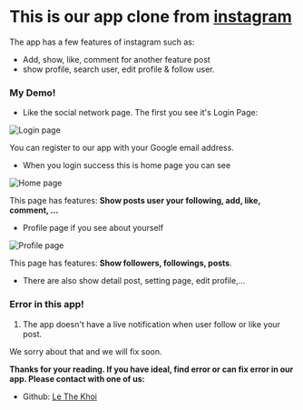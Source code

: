 # This is our app clone from [instagram](https://www.instagram.com/)

The app has a few features of instagram such as: 
  - Add, show, like, comment for another feature post
  - show profile, search user, edit profile & follow user.
  

### My Demo!
+ Like the social network page. The first you see it's Login Page:

![Login page](https://firebasestorage.googleapis.com/v0/b/social-network-app-2465c.appspot.com/o/ReadMe%2FLogin.jpg?alt=media&token=f3231e12-3042-419d-b110-8e6311b2b0fb)

You can register to our app with your Google email address. 

+ When you login success this is home page you can see

![Home page](https://firebasestorage.googleapis.com/v0/b/social-network-app-2465c.appspot.com/o/ReadMe%2FHomePage.jpg?alt=media&token=fc9e8d69-6991-4c46-8c4f-deb27bbe2b9d)

This page has features: **Show posts user your following, add, like, comment, ...**

+ Profile page if you see about yourself

![Profile page](https://firebasestorage.googleapis.com/v0/b/social-network-app-2465c.appspot.com/o/ReadMe%2FProfile.jpg?alt=media&token=000efe62-faed-4315-879b-5b173055f2db)

This page has features: **Show followers, followings, posts**. 

+ There are also show detail post, setting page, edit profile,...
### Error in this app!

1. The app doesn't have a live notification when user follow or like your post.



We sorry about that and we will fix soon.




**Thanks for your reading. If you have ideal, find error or can fix error in our app. Please contact with one of us:**
- Github: [Le The Khoi](https://github.com/lethekhoi)
